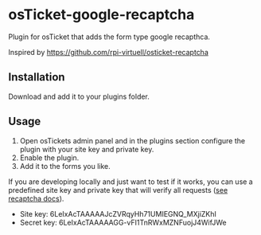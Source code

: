 # osTicket-google-recaptcha

Plugin for osTicket that adds the form type google recapthca.

Inspired by https://github.com/rpi-virtuell/osticket-recaptcha

## Installation

Download and add it to your plugins folder. 

## Usage

1. Open osTickets admin panel and in the plugins section configure the plugin with your site key and private key.
3. Enable the plugin.
4. Add it to the forms you like.

If you are developing locally and just want to test if it works, you can use a predefined site key and private key that will verify all requests ([see recaptcha docs](https://developers.google.com/recaptcha/docs/faq#id-like-to-run-automated-tests-with-recaptcha.-what-should-i-do)).
* Site key: 6LeIxAcTAAAAAJcZVRqyHh71UMIEGNQ_MXjiZKhI
* Secret key: 6LeIxAcTAAAAAGG-vFI1TnRWxMZNFuojJ4WifJWe
